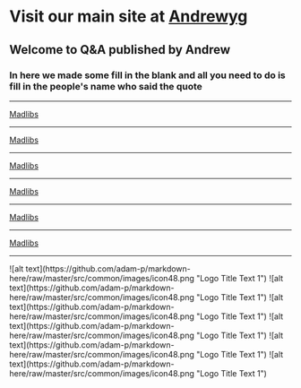 # Visit our main site at [Andrewyg](https://andrewyg.net)
## Welcome to Q&A published by Andrew
### In here we made some fill in the blank and all you need to do is fill in the people's name who said the quote
<hr />

<a href="https://widgetic.com/widgets/util/madlibs/" class="widgetic-composition" data-autoscale="on" data-id="58e74e16ecb2a198418b457a" data-width="640" data-height="400" data-resize="fill-width">Madlibs</a><script async src="https://widgetic.com/sdk/sdk.js"></script>

<hr />

<a href="https://widgetic.com/widgets/util/madlibs/" class="widgetic-composition" data-autoscale="on" data-id="58e7516fecb2a1fa438b456a" data-width="640" data-height="400" data-resize="fill-width">Madlibs</a><script async src="https://widgetic.com/sdk/sdk.js"></script>

<hr />

<a href="https://widgetic.com/widgets/util/madlibs/" class="widgetic-composition" data-autoscale="on" data-id="58e7531aecb2a1eb448b4569" data-width="640" data-height="400" data-resize="fill-width">Madlibs</a><script async src="https://widgetic.com/sdk/sdk.js"></script>

<hr />

<a href="https://widgetic.com/widgets/util/madlibs/" class="widgetic-composition" data-autoscale="on" data-id="58e753a9ecb2a1da448b457d" data-width="640" data-height="388" data-resize="fill-width">Madlibs</a><script async src="https://widgetic.com/sdk/sdk.js"></script>

<hr />

<a href="https://widgetic.com/widgets/util/madlibs/" class="widgetic-composition" data-autoscale="on" data-id="58e75413ecb2a11c458b4571" data-width="658" data-height="400" data-resize="fill-width">Madlibs</a><script async src="https://widgetic.com/sdk/sdk.js"></script>

<hr />

<a href="https://widgetic.com/widgets/util/madlibs/" class="widgetic-composition" data-autoscale="on" data-id="58e754a8ecb2a12e458b458f" data-width="659" data-height="308" data-resize="fill-width">Madlibs</a><script async src="https://widgetic.com/sdk/sdk.js"></script>

<hr />
![alt text](https://github.com/adam-p/markdown-here/raw/master/src/common/images/icon48.png "Logo Title Text 1")
![alt text](https://github.com/adam-p/markdown-here/raw/master/src/common/images/icon48.png "Logo Title Text 1")
![alt text](https://github.com/adam-p/markdown-here/raw/master/src/common/images/icon48.png "Logo Title Text 1")
![alt text](https://github.com/adam-p/markdown-here/raw/master/src/common/images/icon48.png "Logo Title Text 1")
![alt text](https://github.com/adam-p/markdown-here/raw/master/src/common/images/icon48.png "Logo Title Text 1")
![alt text](https://github.com/adam-p/markdown-here/raw/master/src/common/images/icon48.png "Logo Title Text 1")
